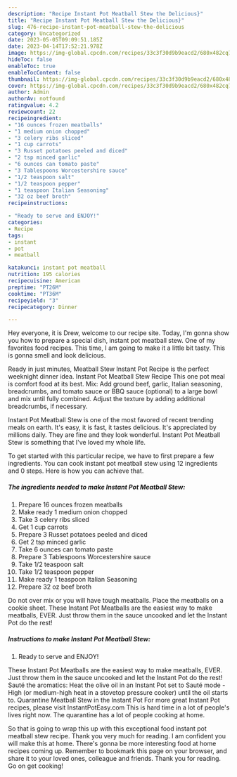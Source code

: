 ```yaml
---
description: "Recipe Instant Pot Meatball Stew the Delicious}"
title: "Recipe Instant Pot Meatball Stew the Delicious}"
slug: 476-recipe-instant-pot-meatball-stew-the-delicious
category: Uncategorized
date: 2023-05-05T09:09:51.185Z
date: 2023-04-14T17:52:21.978Z
image: https://img-global.cpcdn.com/recipes/33c3f30d9b9eacd2/680x482cq70/instant-pot-meatball-stew-recipe-main-photo.jpg
hideToc: false
enableToc: true
enableTocContent: false
thumbnail: https://img-global.cpcdn.com/recipes/33c3f30d9b9eacd2/680x482cq70/instant-pot-meatball-stew-recipe-main-photo.jpg
cover: https://img-global.cpcdn.com/recipes/33c3f30d9b9eacd2/680x482cq70/instant-pot-meatball-stew-recipe-main-photo.jpg
author: Admin
authorAv: notfound
ratingvalue: 4.2
reviewcount: 22
recipeingredient:
- "16 ounces frozen meatballs"
- "1 medium onion chopped"
- "3 celery ribs sliced"
- "1 cup carrots"
- "3 Russet potatoes peeled and diced"
- "2 tsp minced garlic"
- "6 ounces can tomato paste"
- "3 Tablespoons Worcestershire sauce"
- "1/2 teaspoon salt"
- "1/2 teaspoon pepper"
- "1 teaspoon Italian Seasoning"
- "32 oz beef broth"
recipeinstructions:

- "Ready to serve and ENJOY!"
categories:
- Recipe
tags:
- instant
- pot
- meatball

katakunci: instant pot meatball 
nutrition: 195 calories
recipecuisine: American
preptime: "PT26M"
cooktime: "PT36M"
recipeyield: "3"
recipecategory: Dinner

---
```



Hey everyone, it is Drew, welcome to our recipe site. Today, I'm gonna show you how to prepare a special dish, instant pot meatball stew. One of my favorites food recipes. This time, I am going to make it a little bit tasty. This is gonna smell and look delicious.

Ready in just minutes, Meatball Stew Instant Pot Recipe is the perfect weeknight dinner idea. Instant Pot Meatball Stew Recipe This one pot meal is comfort food at its best. Mix: Add ground beef, garlic, Italian seasoning, breadcrumbs, and tomato sauce or BBQ sauce (optional) to a large bowl and mix until fully combined. Adjust the texture by adding additional breadcrumbs, if necessary.

Instant Pot Meatball Stew is one of the most favored of recent trending meals on earth. It's easy, it is fast, it tastes delicious. It's appreciated by millions daily. They are fine and they look wonderful. Instant Pot Meatball Stew is something that I've loved my whole life.


To get started with this particular recipe, we have to first prepare a few ingredients. You can cook instant pot meatball stew using 12 ingredients and 0 steps. Here is how you can achieve that.

<!--inarticleads1-->

##### The ingredients needed to make Instant Pot Meatball Stew:

1. Prepare 16 ounces frozen meatballs
1. Make ready 1 medium onion chopped
1. Take 3 celery ribs sliced
1. Get 1 cup carrots
1. Prepare 3 Russet potatoes peeled and diced
1. Get 2 tsp minced garlic
1. Take 6 ounces can tomato paste
1. Prepare 3 Tablespoons Worcestershire sauce
1. Take 1/2 teaspoon salt
1. Take 1/2 teaspoon pepper
1. Make ready 1 teaspoon Italian Seasoning
1. Prepare 32 oz beef broth


Do not over mix or you will have tough meatballs. Place the meatballs on a cookie sheet. These Instant Pot Meatballs are the easiest way to make meatballs, EVER. Just throw them in the sauce uncooked and let the Instant Pot do the rest! 

<!--inarticleads2-->

##### Instructions to make Instant Pot Meatball Stew:


1. Ready to serve and ENJOY!

These Instant Pot Meatballs are the easiest way to make meatballs, EVER. Just throw them in the sauce uncooked and let the Instant Pot do the rest! Sauté the aromatics: Heat the olive oil in an Instant Pot set to Sauté mode - High (or medium-high heat in a stovetop pressure cooker) until the oil starts to. Quarantine Meatball Stew in the Instant Pot For more great Instant Pot recipes, please visit InstantPotEasy.com This is hard time in a lot of people&#39;s lives right now. The quarantine has a lot of people cooking at home. 

So that is going to wrap this up with this exceptional food instant pot meatball stew recipe. Thank you very much for reading. I am confident you will make this at home. There's gonna be more interesting food at home recipes coming up. Remember to bookmark this page on your browser, and share it to your loved ones, colleague and friends. Thank you for reading. Go on get cooking!
